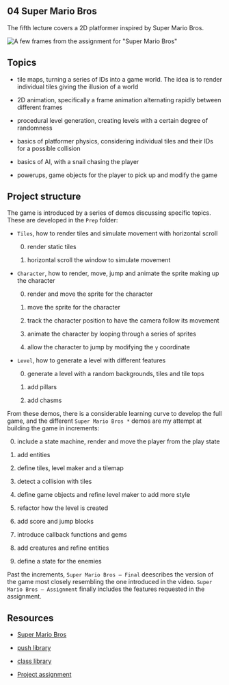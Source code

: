 ## 04 Super Mario Bros

The fifth lecture covers a 2D platformer inspired by Super Mario Bros.

![A few frames from the assignment for "Super Mario Bros"](https://github.com/borntofrappe/game-development/blob/main/04%20Super%20Mario%20%Bros/super-mario-bros.gif)

## Topics

- tile maps, turning a series of IDs into a game world. The idea is to render individual tiles giving the illusion of a world

- 2D animation, specifically a frame animation alternating rapidly between different frames

- procedural level generation, creating levels with a certain degree of randomness

- basics of platformer physics, considering individual tiles and their IDs for a possible collision

- basics of AI, with a snail chasing the player

- powerups, game objects for the player to pick up and modify the game

## Project structure

The game is introduced by a series of demos discussing specific topics. These are developed in the `Prep` folder:

- `Tiles`, how to render tiles and simulate movement with horizontal scroll

  0. render static tiles

  1. horizontal scroll the window to simulate movement

- `Character`, how to render, move, jump and animate the sprite making up the character

  0. render and move the sprite for the character

  1. move the sprite for the character

  2. track the character position to have the camera follow its movement

  3. animate the character by looping through a series of sprites

  4. allow the character to jump by modifying the `y` coordinate

- `Level`, how to generate a level with different features

  0. generate a level with a random backgrounds, tiles and tile tops

  1. add pillars

  2. add chasms

From these demos, there is a considerable learning curve to develop the full game, and the different `Super Mario Bros *` demos are my attempt at building the game in increments:

0. include a state machine, render and move the player from the play state

1. add entities

2. define tiles, level maker and a tilemap

3. detect a collision with tiles

4. define game objects and refine level maker to add more style

5. refactor how the level is created

6. add score and jump blocks

7. introduce callback functions and gems

8. add creatures and refine entities

9. define a state for the enemies

Past the increments, `Super Mario Bros — Final` deescribes the version of the game most closely resembling the one introduced in the video. `Super Mario Bros — Assignment` finally includes the features requested in the assignment.

## Resources

- [Super Mario Bros](https://youtu.be/gvONAgleKPg)

- [push library](https://github.com/Ulydev/push)

- [class library](https://github.com/vrld/hump/blob/master/class.lua)

- [Project assignment](https://docs.cs50.net/ocw/games/assignments/4/assignment4.html)
